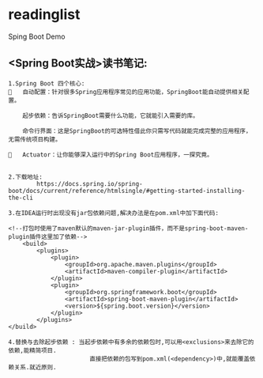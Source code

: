 # readinglist
Sping Boot Demo

## <Spring Boot实战>读书笔记:

	1.Spring Boot 四个核心: 
		自动配置：针对很多Spring应用程序常见的应用功能，SpringBoot能自动提供相关配置。 
	
		起步依赖：告诉SpringBoot需要什么功能，它就能引入需要的库。 
		
		命令行界面：这是SpringBoot的可选特性借此你只需写代码就能完成完整的应用程序，无需传统项目构建。 
		
		Actuator：让你能够深入运行中的Spring Boot应用程序，一探究竟。

	
	2.下载地址:
			https://docs.spring.io/spring-boot/docs/current/reference/htmlsingle/#getting-started-installing-the-cli
			
	3.在IDEA运行时出现没有jar包依赖问题,解决办法是在pom.xml中加下面代码:
	
	<!--打包时使用了maven默认的maven-jar-plugin插件，而不是spring-boot-maven-plugin插件这里加了依赖-->
		<build>
			<plugins>
				<plugin>
					<groupId>org.apache.maven.plugins</groupId>
					<artifactId>maven-compiler-plugin</artifactId>
				</plugin>
				<plugin>
					<groupId>org.springframework.boot</groupId>
					<artifactId>spring-boot-maven-plugin</artifactId>
					<version>${spring.boot.version}</version>
				</plugin>
			</plugins>
	</build>
	
	4.替换与去除起步依赖 : 当起步依赖中有多余的依赖包时,可以用<exclusions>来去除它的依赖,能精简项目.
						   直接把依赖的包写到pom.xml(<dependency>)中,就能覆盖依赖关系.就近原则.
